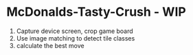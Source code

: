 ﻿# McDonalds-Tasty-Crush - WIP


1. Capture device screen, crop game board
2. Use image matching to detect tile classes
3. calculate the best move
